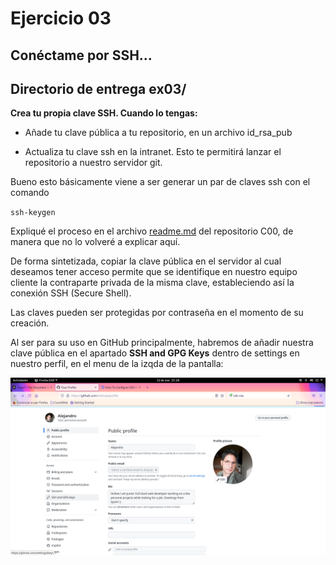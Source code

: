 # Ejercicio 03
## Conéctame por SSH...
## Directorio de entrega ex03/

**Crea tu propia clave SSH. Cuando lo tengas:**
- Añade tu clave pública a tu repositorio, en un archivo id_rsa_pub

- Actualiza tu clave ssh en la intranet. Esto te permitirá lanzar el repositorio a
nuestro servidor git.

Bueno esto básicamente viene a ser generar un par de claves ssh con el comando

`ssh-keygen`

Expliqué el proceso en el archivo [readme.md](https://github.com/ehdinayan/C00/blob/master/readme.md) del repositorio C00, de manera que no lo volveré a explicar aquí.

De forma sintetizada, copiar la clave pública en el servidor al cual deseamos tener acceso permite que se identifique en nuestro equipo cliente la contraparte privada de la misma clave, estableciendo así la conexión SSH (Secure Shell).

Las claves pueden ser protegidas por contraseña en el momento de su creación.

Al ser para su uso en GitHub principalmente, habremos de añadir nuestra clave pública en el apartado **SSH and GPG Keys** dentro de settings en nuestro perfil, en el menu de la izqda de la pantalla:

 ![imagen](gitHub.png)
